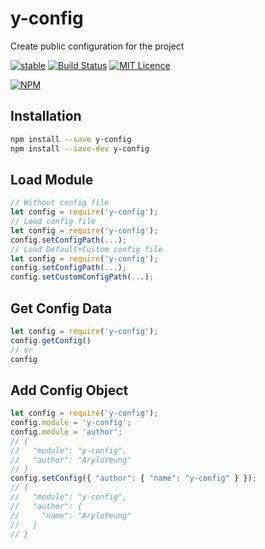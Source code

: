 # y-config

Create public configuration for the project

[![stable](http://badges.github.io/stability-badges/dist/stable.svg)](https://travis-ci.org/Arylo/y-config)
[![Build Status](https://travis-ci.org/Arylo/y-config.svg?branch=master)](https://travis-ci.org/Arylo/y-config)
[![MIT Licence](https://badges.frapsoft.com/os/mit/mit.svg?v=103)](https://opensource.org/licenses/mit-license.php)

[![NPM](https://nodei.co/npm/y-config.png)](https://nodei.co/npm/y-config/)

## Installation
```bash
npm install --save y-config
npm install --save-dev y-config
```

## Load Module

```javascript
// Without config file
let config = require('y-config');
// Load config file
let config = require('y-config');
config.setConfigPath(...);
// Load Default+Custom config file
let config = require('y-config');
config.setConfigPath(...);
config.setCustomConfigPath(...);
```

## Get Config Data
```javascript
let config = require('y-config');
config.getConfig()
// or
config
```
## Add Config Object
```javascript
let config = require('y-config');
config.module = 'y-config';
config.module = 'author';
// {
//   "module": "y-config",
//   "author": "AryloYeung"
// }
config.setConfig({ "author": { "name": "y-config" } });
// {
//   "module": "y-config",
//   "author": {
//     "name": "AryloYeung"
//   }
// }
```
